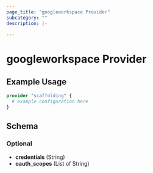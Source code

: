 ```yaml
---
page_title: "googleworkspace Provider"
subcategory: ""
description: |-
  
---
```


# googleworkspace Provider



## Example Usage

```terraform
provider "scaffolding" {
  # example configuration here
}
```

## Schema

### Optional

- **credentials** (String)
- **oauth_scopes** (List of String)
